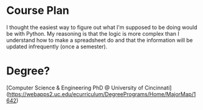 # Course Plan
I thought the easiest way to figure out what I'm supposed to be
doing would be with Python.
My reasoning is that the logic is more complex than I understand
how to make a spreadsheet do and that the information will be updated
infrequently (once a semester).

# Degree?
[Computer Science & Engineering PhD @ University of Cincinnati]
(https://webapps2.uc.edu/ecurriculum/DegreePrograms/Home/MajorMap/1642)

